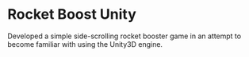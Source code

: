 # Rocket Boost Unity

Developed a simple side-scrolling rocket booster game in an attempt to become familiar with using the Unity3D engine.


